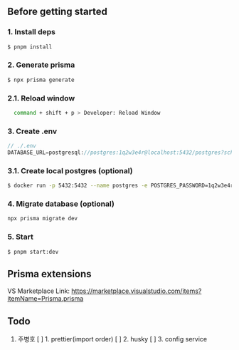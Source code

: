 ## Before getting started

### 1. Install deps

```bash
$ pnpm install
```

### 2. Generate prisma

```bash
$ npx prisma generate
```

### 2.1. Reload window

```bash
  command + shift + p > Developer: Reload Window
```

### 3. Create .env

```js
// ./.env
DATABASE_URL=postgresql://postgres:1q2w3e4r@localhost:5432/postgres?schema=public
```

### 3.1. Create local postgres (optional)

```bash
$ docker run -p 5432:5432 --name postgres -e POSTGRES_PASSWORD=1q2w3e4r -d postgres
```

### 4. Migrate database (optional)

```bash
npx prisma migrate dev
```

### 5. Start

```bash
$ pnpm start:dev
```

## Prisma extensions

VS Marketplace Link: https://marketplace.visualstudio.com/items?itemName=Prisma.prisma

## Todo

1. 주병호
   [ ] 1. prettier(import order)
   [ ] 2. husky
   [ ] 3. config service
